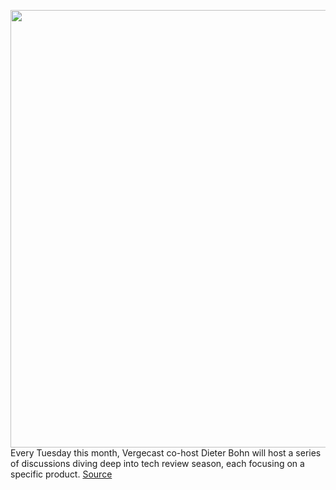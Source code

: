 <img src='https://cdn.vox-cdn.com/thumbor/74Hcwjtggw6HE7mw5yoyEgayexI=/0x0:2040x1360/1200x800/filters:focal(857x517:1183x843)/cdn.vox-cdn.com/uploads/chorus_image/image/67660182/akrales_201012_4137_0152.0.0.jpg' width='700px' /><br/>
Every Tuesday this month, Vergecast co-host Dieter Bohn will host a series of discussions diving deep into tech review season, each focusing on a specific product.
<a href='https://www.theverge.com/2020/10/20/21524842/vergecast-podcast-pixel-5-android-central-android-police-reviews-interview'> Source <a/>